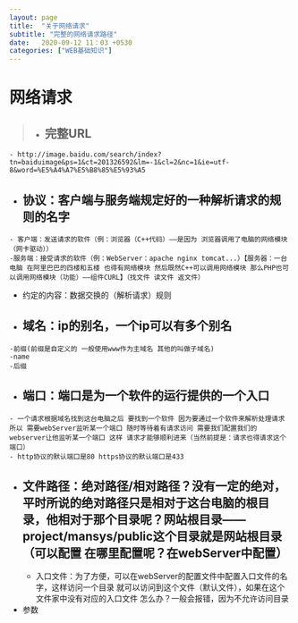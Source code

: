 ```yaml
---
layout: page
title:  "关于网络请求"
subtitle: "完整的网络请求路径"
date:   2020-09-12 11：03 +0530
categories: ["WEB基础知识"]
---
```


# 网络请求

> -  ## 完整URL
    - http://image.baidu.com/search/index?tn=baiduimage&ps=1&ct=201326592&lm=-1&cl=2&nc=1&ie=utf-8&word=%E5%A4%A7%E5%B8%85%E5%93%A5
-    ##  协议：客户端与服务端规定好的一种解析请求的规则的名字
    - 客户端：发送请求的软件（例：浏览器（C++代码）——是因为 浏览器调用了电脑的网络模块（网卡驱动））
    -服务端：接受请求的软件（例：WebServer：apache nginx tomcat...）【服务器：一台电脑 在阿里巴巴的四楼和五楼 也得有网络模块 然后既然C++可以调用网络模块 那么PHP也可以调用网络模块（功能）——组件CURL】（找文件 读文件 返文件）
   - 约定的内容：数据交换的（解析请求）规则
-    ## 域名：ip的别名，一个ip可以有多个别名
    -前缀(前缀是自定义的 一般使用www作为主域名 其他的叫做子域名)
    -name 
    -后缀
-    ## 端口：端口是为一个软件的运行提供的一个入口
    - 一个请求根据域名找到这台电脑之后 要找到一个软件 因为要通过一个软件来解析处理请求 所以 需要webServer监听某一个端口 随时等待着有请求访问 需要我们配置我们的webserver让他监听某一个端口 这样 请求才能够顺利进来（当然前提是：请求也得请求这个端口）
    - http协议的默认端口是80 https协议的默认端口是433
-    ## 文件路径：绝对路径/相对路径？没有一定的绝对，平时所说的绝对路径只是相对于这台电脑的根目录，他相对于那个目录呢？网站根目录——project/mansys/public这个目录就是网站根目录（可以配置 在哪里配置呢？在webServer中配置）
     - 入口文件：为了方便，可以在webServer的配置文件中配置入口文件的名字，这样访问一个目录 就可以访问到这个文件（默认文件），如果在这个文件家中没有对应的入口文件 怎么办？一般会报错，因为不允许访问目录
-  参数